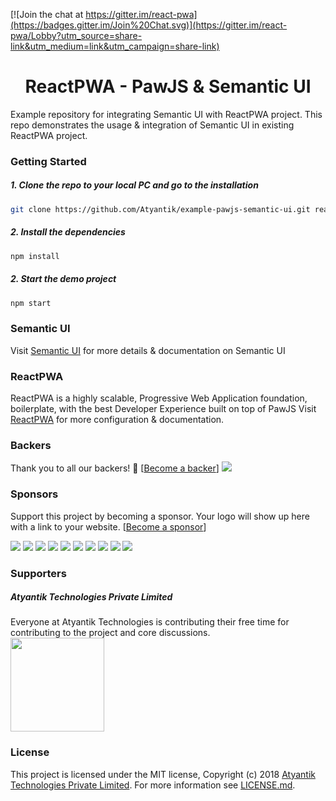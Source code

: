 [![Join the chat at https://gitter.im/react-pwa](https://badges.gitter.im/Join%20Chat.svg)](https://gitter.im/react-pwa/Lobby?utm_source=share-link&utm_medium=link&utm_campaign=share-link)


<h1 align="center" style="text-align:center">ReactPWA - PawJS & Semantic UI</h1>


Example repository for integrating Semantic UI with ReactPWA project. This repo demonstrates the usage & integration of Semantic UI in existing ReactPWA project.


### Getting Started

##### 1. Clone the repo to your local PC and go to the installation
```bash
git clone https://github.com/Atyantik/example-pawjs-semantic-ui.git reactpwa-semantic && cd reactpwa-semantic
```
  
##### 2. Install the dependencies
```bash
npm install
```

##### 2. Start the demo project
```bash
npm start
```

### Semantic UI
Visit [Semantic UI](https://react.semantic-ui.com/) for more details & documentation on Semantic UI  

### ReactPWA
ReactPWA is a highly scalable, Progressive Web Application foundation, boilerplate, with the best Developer Experience built on top of PawJS
Visit [ReactPWA](https://www.reactpwa.com) for more configuration & documentation.

### Backers
Thank you to all our backers! 🙏 [[Become a backer](https://opencollective.com/react-pwa#backer)]
<a href="https://opencollective.com/react-pwa#backers" target="_blank"><img src="https://opencollective.com/react-pwa/backers.svg?width=890"></a>


### Sponsors
Support this project by becoming a sponsor. Your logo will show up here with a link to your website. [[Become a sponsor](https://opencollective.com/react-pwa#sponsor)]

<a href="https://opencollective.com/react-pwa/sponsor/0/website" target="_blank"><img src="https://opencollective.com/react-pwa/sponsor/0/avatar.svg"></a>
<a href="https://opencollective.com/react-pwa/sponsor/1/website" target="_blank"><img src="https://opencollective.com/react-pwa/sponsor/1/avatar.svg"></a>
<a href="https://opencollective.com/react-pwa/sponsor/2/website" target="_blank"><img src="https://opencollective.com/react-pwa/sponsor/2/avatar.svg"></a>
<a href="https://opencollective.com/react-pwa/sponsor/3/website" target="_blank"><img src="https://opencollective.com/react-pwa/sponsor/3/avatar.svg"></a>
<a href="https://opencollective.com/react-pwa/sponsor/4/website" target="_blank"><img src="https://opencollective.com/react-pwa/sponsor/4/avatar.svg"></a>
<a href="https://opencollective.com/react-pwa/sponsor/5/website" target="_blank"><img src="https://opencollective.com/react-pwa/sponsor/5/avatar.svg"></a>
<a href="https://opencollective.com/react-pwa/sponsor/6/website" target="_blank"><img src="https://opencollective.com/react-pwa/sponsor/6/avatar.svg"></a>
<a href="https://opencollective.com/react-pwa/sponsor/7/website" target="_blank"><img src="https://opencollective.com/react-pwa/sponsor/7/avatar.svg"></a>
<a href="https://opencollective.com/react-pwa/sponsor/8/website" target="_blank"><img src="https://opencollective.com/react-pwa/sponsor/8/avatar.svg"></a>
<a href="https://opencollective.com/react-pwa/sponsor/9/website" target="_blank"><img src="https://opencollective.com/react-pwa/sponsor/9/avatar.svg"></a>

### Supporters
##### Atyantik Technologies Private Limited
Everyone at Atyantik Technologies is contributing their free time for contributing to the project and core discussions.  
<a href="https://www.atyantik.com" target="_blank"><img width="150px" src="https://www.reactpwa.com/img/supporters/atyantik.svg"></a>


### License
This project is licensed under the MIT license, Copyright (c) 2018 [Atyantik Technologies Private Limited](https://www.atyantik.com). For more information see [LICENSE.md]("https://github.com/Atyantik/example-pawjs-semantic-ui/blob/master/LICENSE.md").  
